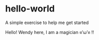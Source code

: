 # hello-world
A simple exercise to help me get started 

Hello!
Wendy here, I am a magician ฅ’ω’ฅ !!
